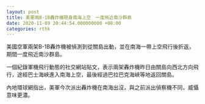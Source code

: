 ```yaml
---
layout: post
title: 美軍兩B-1B轟炸機現身南海上空　一度飛近南沙群島
date: 2020-11-09 20:44:54.000000000 +08:00
categories: rthk
---
```


美國空軍兩架B-1B轟炸機被偵測到從關島出動，並在南海一帶上空飛行後折返，期間一度飛近南沙群島。

一個紀錄軍機飛行動態的社交網站貼文，表示兩架轟炸機昨日由關島向西北方向飛行，途經巴士海峽進入南海上空，最後經過巴拉巴克海峽等地返回關島。

內地環球網指出，美軍今次派出轟炸機在南海出沒，與之前派出偵察機不同，威懾意味更濃。
